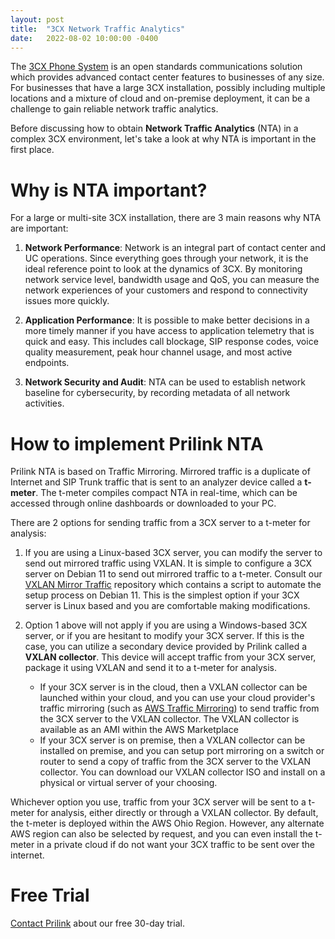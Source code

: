```yaml
---
layout: post
title:  "3CX Network Traffic Analytics"
date:   2022-08-02 10:00:00 -0400
---
```

The [3CX Phone System][3cx-home] is an open standards communications solution which provides advanced contact center features to businesses of any size. For businesses that have a large 3CX installation, possibly including multiple locations and a mixture of cloud and on-premise deployment, it can be a challenge to gain reliable network traffic analytics.

Before discussing how to obtain **Network Traffic Analytics** (NTA) in a complex 3CX environment, let's take a look at why NTA is important in the first place.

# Why is NTA important?

For a large or multi-site 3CX installation, there are 3 main reasons why NTA are important:

1. **Network Performance**: Network is an integral part of contact center and UC operations.  Since everything goes through your network, it is the ideal reference point to look at the dynamics of 3CX.  By monitoring network service level, bandwidth usage and QoS, you can measure the network experiences of your customers and respond to connectivity issues more quickly.

1. **Application Performance**: It is possible to make better decisions in a more timely manner if you have access to application telemetry that is quick and easy.  This includes call blockage, SIP response codes, voice quality measurement, peak hour channel usage, and most active endpoints.

1. **Network Security and Audit**: NTA can be used to establish network baseline for cybersecurity, by recording metadata of all network activities.

# How to implement Prilink NTA

Prilink NTA is based on Traffic Mirroring.  Mirrored traffic is a duplicate of Internet and SIP Trunk traffic that is sent to an analyzer device called a **t-meter**. The t-meter compiles compact NTA in real-time, which can be accessed through online dashboards or downloaded to your PC.

There are 2 options for sending traffic from a 3CX server to a t-meter for analysis:

1. If you are using a Linux-based 3CX server, you can modify the server to send out mirrored traffic using VXLAN.  It is simple to configure a 3CX server on Debian 11 to send out mirrored traffic to a t-meter.   Consult our [VXLAN Mirror Traffic][vxlan-repo] repository which contains a script to automate the setup process on Debian 11.  This is the simplest option if your 3CX server is Linux based and you are comfortable making modifications.

1. Option 1 above will not apply if you are using a Windows-based 3CX server, or if you are hesitant to modify your 3CX server. If this is the case, you can utilize a secondary device provided by Prilink called a **VXLAN collector**. This device will accept traffic from your 3CX server, package it using VXLAN and send it to a t-meter for analysis.
    - If your 3CX server is in the cloud, then a VXLAN collector can be launched within your cloud, and you can use your cloud provider's traffic mirroring (such as [AWS Traffic Mirroring][aws-mirror]) to send traffic from the 3CX server to the VXLAN collector.  The VXLAN collector is available as an AMI within the AWS Marketplace
    - If your 3CX server is on premise, then a VXLAN collector can be installed on premise, and you can setup port mirroring on a switch or router to send a copy of traffic from the 3CX server to the VXLAN collector.  You can download our VXLAN collector ISO and install on a physical or virtual server of your choosing.

Whichever option you use, traffic from your 3CX server will be sent to a t-meter for analysis, either directly or through a VXLAN collector.  By default, the t-meter is deployed within the AWS Ohio Region.  However, any alternate AWS region can also be selected by request, and you can even install the t-meter in a private cloud if do not want your 3CX traffic to be sent over the internet.

# Free Trial

[Contact Prilink][contact] about our free 30-day trial.

[3cx-home]:   https://www.3cx.com/
[vxlan-repo]: https://github.com/PrilinkLtd/VXLAN-mirror-traffic
[aws-mirror]: https://docs.aws.amazon.com/vpc/latest/mirroring/what-is-traffic-mirroring.html
[contact]:    https://prilink.com/contact/
